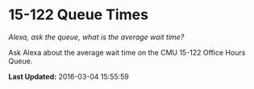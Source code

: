# 15-122 Queue Times
*Alexa, ask the queue, what is the average wait time?*

Ask Alexa about the average wait time on the CMU 15-122 Office Hours Queue.

**Last Updated:** 2016-03-04 15:55:59